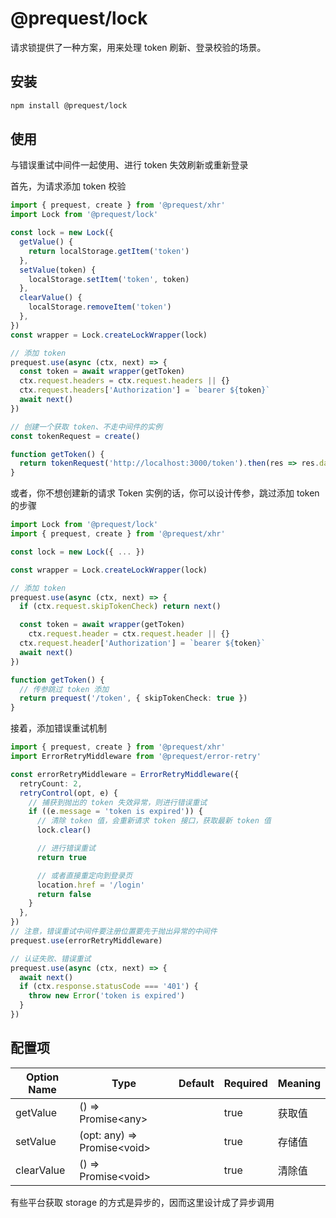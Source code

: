 # @prequest/lock

请求锁提供了一种方案，用来处理 token 刷新、登录校验的场景。

## 安装

```bash
npm install @prequest/lock
```

## 使用

与错误重试中间件一起使用、进行 token 失效刷新或重新登录

首先，为请求添加 token 校验

```ts
import { prequest, create } from '@prequest/xhr'
import Lock from '@prequest/lock'

const lock = new Lock({
  getValue() {
    return localStorage.getItem('token')
  },
  setValue(token) {
    localStorage.setItem('token', token)
  },
  clearValue() {
    localStorage.removeItem('token')
  },
})
const wrapper = Lock.createLockWrapper(lock)

// 添加 token
prequest.use(async (ctx, next) => {
  const token = await wrapper(getToken)
  ctx.request.headers = ctx.request.headers || {}
  ctx.request.headers['Authorization'] = `bearer ${token}`
  await next()
})

// 创建一个获取 token、不走中间件的实例
const tokenRequest = create()

function getToken() {
  return tokenRequest('http://localhost:3000/token').then(res => res.data.token)
}
```

或者，你不想创建新的请求 Token 实例的话，你可以设计传参，跳过添加 token 的步骤

```ts
import Lock from '@prequest/lock'
import { prequest, create } from '@prequest/xhr'

const lock = new Lock({ ... })

const wrapper = Lock.createLockWrapper(lock)

// 添加 token
prequest.use(async (ctx, next) => {
  if (ctx.request.skipTokenCheck) return next()

  const token = await wrapper(getToken)
    ctx.request.header = ctx.request.header || {}
  ctx.request.header['Authorization'] = `bearer ${token}`
  await next()
})

function getToken() {
  // 传参跳过 token 添加
  return prequest('/token', { skipTokenCheck: true })
}
```

接着，添加错误重试机制

```ts
import { prequest, create } from '@prequest/xhr'
import ErrorRetryMiddleware from '@prequest/error-retry'

const errorRetryMiddleware = ErrorRetryMiddleware({
  retryCount: 2,
  retryControl(opt, e) {
    // 捕获到抛出的 token 失效异常，则进行错误重试
    if ((e.message = 'token is expired')) {
      // 清除 token 值，会重新请求 token 接口，获取最新 token 值
      lock.clear()

      // 进行错误重试
      return true

      // 或者直接重定向到登录页
      location.href = '/login'
      return false
    }
  },
})
// 注意，错误重试中间件要注册位置要先于抛出异常的中间件
prequest.use(errorRetryMiddleware)

// 认证失败、错误重试
prequest.use(async (ctx, next) => {
  await next()
  if (ctx.response.statusCode === '401') {
    throw new Error('token is expired')
  }
})
```

## 配置项

| Option Name | Type                          | Default | Required | Meaning |
| ----------- | ----------------------------- | ------- | -------- | ------- |
| getValue    | () => Promise\<any\>          |         | true     | 获取值  |
| setValue    | (opt: any) => Promise\<void\> |         | true     | 存储值  |
| clearValue  | () => Promise\<void\>         |         | true     | 清除值  |

有些平台获取 storage 的方式是异步的，因而这里设计成了异步调用
